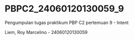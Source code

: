 # PBPC2_24060120130059_9
Pengumpulan tugas praktikum PBP C2 pertemuan 9 - Intent

Liem, Roy Marcelino - 24060120130059


